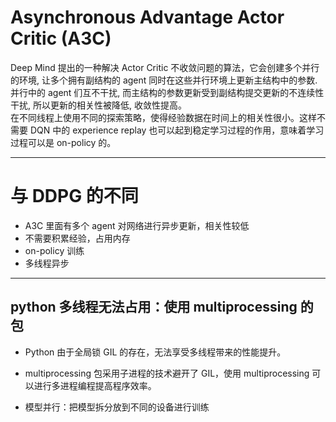 # Asynchronous Advantage Actor Critic (A3C)

Deep Mind 提出的一种解决 Actor Critic 不收敛问题的算法，它会创建多个并行的环境, 让多个拥有副结构的 agent 同时在这些并行环境上更新主结构中的参数. 并行中的 agent 们互不干扰, 而主结构的参数更新受到副结构提交更新的不连续性干扰, 所以更新的相关性被降低, 收敛性提高。<br>
在不同线程上使用不同的探索策略，使得经验数据在时间上的相关性很小。这样不需要 DQN 中的 experience replay 也可以起到稳定学习过程的作用，意味着学习过程可以是 on-policy 的。

---

# 与 DDPG 的不同

- A3C 里面有多个 agent 对网络进行异步更新，相关性较低
- 不需要积累经验，占用内存
- on-policy 训练
- 多线程异步

---

## python 多线程无法占用：使用 multiprocessing 的包

- Python 由于全局锁 GIL 的存在，无法享受多线程带来的性能提升。

- multiprocessing 包采用子进程的技术避开了 GIL，使用 multiprocessing 可以进行多进程编程提高程序效率。
- 模型并行：把模型拆分放到不同的设备进行训练
